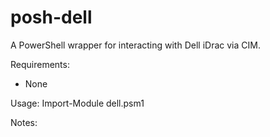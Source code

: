posh-dell
=========

A PowerShell wrapper for interacting with Dell iDrac via CIM.

Requirements:

- None

Usage:
Import-Module dell.psm1

Notes: